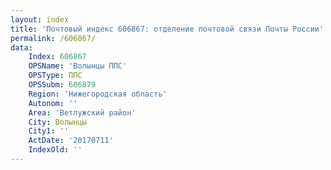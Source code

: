 ```yaml
---
layout: index
title: 'Почтовый индекс 606867: отделение почтовой связи Почты России'
permalink: /606867/
data:
    Index: 606867
    OPSName: 'Волынцы ППС'
    OPSType: ППС
    OPSSubm: 606879
    Region: 'Нижегородская область'
    Autonom: ''
    Area: 'Ветлужский район'
    City: Волынцы
    City1: ''
    ActDate: '20170711'
    IndexOld: ''
---
```


